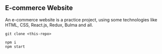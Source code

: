 ## E-commerce Website

An e-commerce website is a practice project, using some technologies like HTML, CSS, React.js, Redux, Bulma and all.

```
git clone <this-repo>

npm i
npm start
```
